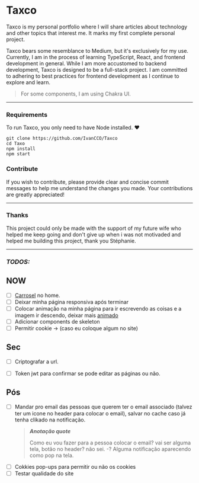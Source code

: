 # Taxco

Taxco is my personal portfolio where I will share articles about technology and other topics that interest me. It marks my first complete personal project.

Taxco bears some resemblance to Medium, but it's exclusively for my use. Currently, I am in the process of learning TypeScript, React, and frontend development in general. While I am more accustomed to backend development, Taxco is designed to be a full-stack project. I am committed to adhering to best practices for frontend development as I continue to explore and learn.

> For some components, I am using Chakra UI.

---

### Requirements

To run Taxco, you only need to have Node installed. ❤

```shell
git clone https://github.com/IvanCCO/Taxco
cd Taxo
npm install
npm start
```

### Contribute

If you wish to contribute, please provide clear and concise commit messages to help me understand the changes you made. Your contributions are greatly appreciated!

---

### Thanks

This project could only be made with the support of my future wife who helped me keep
going and don't give up when i was not motivaded and helped me
building this project, thank you Stéphanie.

---

### **_TODOS:_**

## NOW

- [ ] [Carrosel](https://www.react-fast-marquee.com/) no home.
- [ ] Deixar minha página responsiva após terminar
- [ ] Colocar animação na minha página para ir escrevendo as coisas e a imagem ir descendo, deixar mais [animado](https://youtu.be/vqXLGX0szIQ?t=16914)
- [ ] Adicionar components de skeleton
- [ ] Permitir cookie -> (caso eu coloque algum no site)

## Sec
- [ ] Criptografar a url.
- [ ] Token jwt para confirmar se pode editar as páginas ou não.


## Pós
- [ ] Mandar pro email das pessoas que querem ter o email associado (talvez ter um icone no header para colocar o email), salvar no cache caso já tenha clikado na notificação.
  > ***Anotação quote***
  >
  > Como eu vou fazer para a pessoa colocar o email? vai ser alguma tela, botão no header? não sei. -? Alguma notificação aparecendo como pop na tela.
- [ ] Cokkies pop-ups para permitir ou não os cookies
- [ ] Testar qualidade do site
